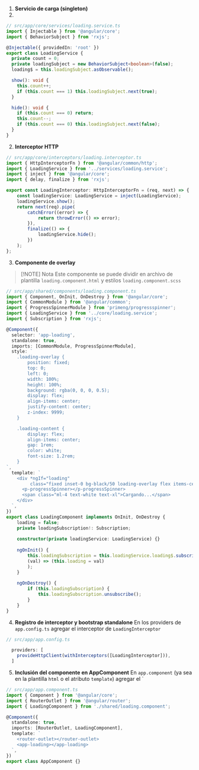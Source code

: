 1. **Servicio de carga (singleton)**
2. 
```ts
// src/app/core/services/loading.service.ts
import { Injectable } from '@angular/core';
import { BehaviorSubject } from 'rxjs';

@Injectable({ providedIn: 'root' })
export class LoadingService {
  private count = 0;
  private loadingSubject = new BehaviorSubject<boolean>(false);
  loading$ = this.loadingSubject.asObservable();

  show(): void {
    this.count++;
    if (this.count === 1) this.loadingSubject.next(true);
  }

  hide(): void {
    if (this.count === 0) return;
    this.count--;
    if (this.count === 0) this.loadingSubject.next(false);
  }
}
```

2. **Interceptor HTTP**

```ts
// src/app/core/interceptors/loading.interceptor.ts
import { HttpInterceptorFn } from '@angular/common/http';
import { LoadingService } from '../services/loading.service';
import { inject } from '@angular/core';
import { delay, finalize } from 'rxjs';

export const LoadingInterceptor: HttpInterceptorFn = (req, next) => {
	const loadingService: LoadingService = inject(LoadingService);
	loadingService.show();
	return next(req).pipe(
		catchError((error) => {
			return throwError(() => error);
		}),
		finalize(() => {
			loadingService.hide();
		})
	);
};
```

3. **Componente de overlay**


> [!NOTE] Nota
> Este componente se puede dividir en archivo de plantilla `loading.component.html` y estilos `loading.component.scss` 


```ts
// src/app/shared/components/loading.component.ts
import { Component, OnInit, OnDestroy } from '@angular/core';
import { CommonModule } from '@angular/common';
import { ProgressSpinnerModule } from 'primeng/progressspinner';
import { LoadingService } from '../core/loading.service';
import { Subscription } from 'rxjs';

@Component({
  selector: 'app-loading',
  standalone: true,
  imports: [CommonModule, ProgressSpinnerModule],
  style: `
	.loading-overlay {
		position: fixed;
		top: 0;
		left: 0;
		width: 100%;
		height: 100%;
		background: rgba(0, 0, 0, 0.5);
		display: flex;
		align-items: center;
		justify-content: center;
		z-index: 9999;
	}

	.loading-content {
		display: flex;
		align-items: center;
		gap: 1rem;
		color: white;
		font-size: 1.2rem;
	}
`,
  template: `
    <div *ngIf="loading"
         class="fixed inset-0 bg-black/50 loading-overlay flex items-center flex-wrap justify-center z-50">
      <p-progressSpinner></p-progressSpinner>
      <span class="ml-4 text-white text-xl">Cargando...</span>
    </div>
  `,
})
export class LoadingComponent implements OnInit, OnDestroy {
	loading = false;
	private loadingSubscription!: Subscription;
	
	constructor(private loadingService: LoadingService) {}
	
	ngOnInit() {
		this.loadingSubscription = this.loadingService.loading$.subscribe(
		(val) => (this.loading = val)
		);
	}
	
	ngOnDestroy() {
		if (this.loadingSubscription) {
			this.loadingSubscription.unsubscribe();
		}
	}
}
```

4. **Registro de interceptor y bootstrap standalone**
En los providers de `app.config.ts` agregar el interceptor de `LoadingInterceptor` 
```ts
// src/app/app.config.ts

  providers: [
    provideHttpClient(withInterceptors([LoadingInterceptor])),
  ]
```

5. **Inclusión del componente en AppComponent**
En `app.component` (ya sea en la plantilla `html` o el atributo  `template`) agregar el `<app-loading> 
```ts
// src/app/app.component.ts
import { Component } from '@angular/core';
import { RouterOutlet } from '@angular/router';
import { LoadingComponent } from './shared/loading.component';

@Component({
  standalone: true,
  imports: [RouterOutlet, LoadingComponent],
  template: `
    <router-outlet></router-outlet>
    <app-loading></app-loading>
  `,
})
export class AppComponent {}
```
